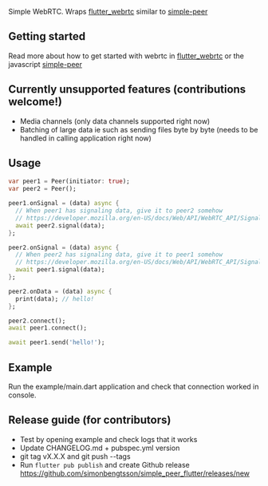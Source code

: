 Simple WebRTC. Wraps [flutter_webrtc](https://github.com/flutter-webrtc/flutter-webrtc) similar to [simple-peer](https://github.com/feross/simple-peer)

## Getting started

Read more about how to get started with webrtc in [flutter_webrtc](https://github.com/flutter-webrtc/flutter-webrtc) or the javascript [simple-peer](https://github.com/feross/simple-peer)

## Currently unsupported features (contributions welcome!)

- Media channels (only data channels supported right now)
- Batching of large data ie such as sending files byte by byte (needs to be handled in calling application right now)

## Usage

```dart
var peer1 = Peer(initiator: true);
var peer2 = Peer();

peer1.onSignal = (data) async {
  // When peer1 has signaling data, give it to peer2 somehow
  // https://developer.mozilla.org/en-US/docs/Web/API/WebRTC_API/Signaling_and_video_calling#the_signaling_server
  await peer2.signal(data);
};

peer2.onSignal = (data) async {
  // When peer2 has signaling data, give it to peer1 somehow
  // https://developer.mozilla.org/en-US/docs/Web/API/WebRTC_API/Signaling_and_video_calling#the_signaling_server
  await peer1.signal(data);
};

peer2.onData = (data) async {
  print(data); // hello!
};

peer2.connect();
await peer1.connect();

await peer1.send('hello!');
```

## Example

Run the example/main.dart application and check that connection worked in console.

## Release guide (for contributors)

- Test by opening example and check logs that it works
- Update CHANGELOG.md + pubspec.yml version
- git tag vX.X.X and git push --tags
- Run `flutter pub publish` and create Github release https://github.com/simonbengtsson/simple_peer_flutter/releases/new
